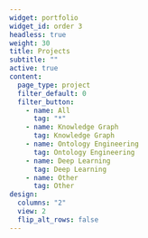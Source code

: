 ```yaml
---
widget: portfolio
widget_id: order 3
headless: true
weight: 30
title: Projects
subtitle: ""
active: true
content:
  page_type: project
  filter_default: 0
  filter_button:
    - name: All
      tag: "*"
    - name: Knowledge Graph
      tag: Knowledge Graph
    - name: Ontology Engineering
      tag: Ontology Engineering
    - name: Deep Learning
      tag: Deep Learning
    - name: Other
      tag: Other
design:
  columns: "2"
  view: 2
  flip_alt_rows: false
---
```

